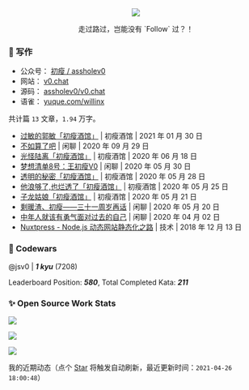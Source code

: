 <div align="center">
  <a href="https://github.com/willin/willin" target="_blank"><img src="https://hits.b3log.org/willin/willin.svg"></a>
  <br>
	<p>走过路过，岂能没有 `Follow` 过？！</p>
</div>

### :notebook: 写作

- 公众号： [初瘦 / assholev0](https://v0.chat/qr.png)
- 网站： [v0.chat](https://v0.chat)
- 源码： [assholev0/v0.chat](https://github.com/assholev0)
- 语雀： [yuque.com/willinx](https://www.yuque.com/willinx)

共计篇 `13` 文章，`1.94` 万字。

- [过敏的郭敏「初瘦酒馆」](https://v0.chat/p/god-mind/) | 初瘦酒馆 | 2021 年 01 月 30 日
- [不如算了吧](https://v0.chat/p/fxxk-shiwangme/) | 闲聊 | 2020 年 09 月 29 日
- [光怪陆离「初瘦酒馆」](https://v0.chat/p/long-live/) | 初瘦酒馆 | 2020 年 06 月 18 日
- [梦想清单8号：王初瘦V0](https://v0.chat/p/dream-list/) | 闲聊 | 2020 年 05 月 30 日
- [透明的秘密「初瘦酒馆」](https://v0.chat/p/transparent-secret/) | 初瘦酒馆 | 2020 年 05 月 28 日
- [他浪够了,也烂透了「初瘦酒馆」](https://v0.chat/p/sun-of-beach/) | 初瘦酒馆 | 2020 年 05 月 25 日
- [子龙姑娘「初瘦酒馆」](https://v0.chat/p/zilong-is-a-girl/) | 初瘦酒馆 | 2020 年 05 月 21 日
- [剩暖渣、初瘦——三十一周岁再话](https://v0.chat/p/31st-birth/) | 闲聊 | 2020 年 05 月 20 日
- [中年人就该有勇气面对过去的自己](https://v0.chat/p/hello-lynkco/) | 闲聊 | 2020 年 04 月 02 日
- [Nuxtpress - Node.js 动态网站静态化之路](https://v0.chat/p/nuxtpress/) | 技术 | 2018 年 12 月 13 日


### :punch: Codewars

@jsv0 | ***1 kyu*** (7208)

Leaderboard Position: ***580***, Total Completed Kata: ***211***

### :sparkles: Open Source Work Stats

![](https://github-readme-stats.vercel.app/api?username=willin&show_icons=true&theme=gruvbox&hide_border=true&include_all_commits=true) 

![](https://github-readme-stats.vercel.app/api/wakatime?username=willin&layout=compact&theme=gruvbox&hide_border=true)

![](https://github-readme-stats.vercel.app/api/top-langs/?username=willin&layout=compact&theme=gruvbox&hide_border=true) 


我的近期动态（点个 [Star](https://github.com/willin/willin) 将触发自动刷新，最近更新时间：`2021-04-26 18:00:48`）
